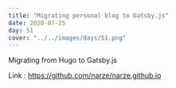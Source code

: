 ```yaml
---
title: "Migrating personal blog to Gatsby.js"
date: 2020-07-25
day: 51
cover: "../../images/days/51.png"
---
```


Migrating from Hugo to Gatsby.js

Link : https://github.com/narze/narze.github.io
